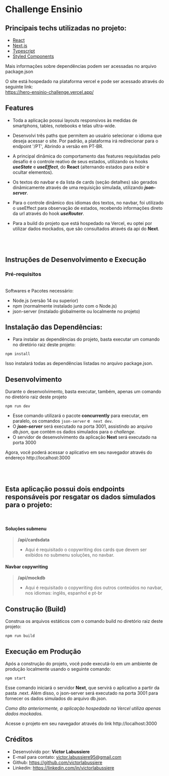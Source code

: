 # Challenge Ensinio

## Principais techs utilizadas no projeto:

- [React](https://reactjs.org)
- [Next.js](https://nextjs.org)
- [Typescript](https://https://www.typescriptlang.org)
- [Styled Components](https://styled-components.com)
  
Mais informações sobre dependências podem ser acessadas no arquivo package.json

O site está hospedado na plataforma vercel e pode ser acessado através do seguinte link:\
<a> https://hero-ensinio-challenge.vercel.app/ </a>

## Features
- Toda a aplicação possui layouts responsivos às medidas de smartphons, tables, notebooks e telas ultra-wide.

- Desenvolvi três paths que permitem ao usuário selecionar o idioma que deseja acessar o site. Por padrão, a plataforma irá redirecionar para o endpoint '/PT', Abrindo a versão em PT-BR.

- A principal dinâmica do comportamento das features requisitadas pelo desafio é o controle reativo de seus estados, utilizando os hooks ***useState*** e ***useEffect***, do **React** (alternando estados para exibir e ocultar elementos).

- Os textos do navbar e da lista de cards (seção detalhes) são gerados dinâmicamente através de uma requisição simulada, utilizando ***json-server***.

- Para o controle dinâmico dos idiomas dos textos, no navbar, foi utilizado o useEffect para observação de estados, recebendo informações direto da url através do hook ***useRouter***.

- Para a build do projeto que está hospedado na Vercel, eu optei por utilizar dados mockados, que são consultados através da api do **Next**.
</br>
</br>

## Instruções de Desenvolvimento e Execução

### Pré-requisitos
\
Softwares e Pacotes necessário:
- Node.js (versão 14 ou superior)
- npm (normalmente instalado junto com o Node.js)
- json-server (instalado globalmente ou localmente no projeto)

## Instalação das Dependências:
- Para instalar as dependências do projeto, basta executar um comando no diretório raiz deste projeto:

```
npm install
```
Isso instalará todas as dependências listadas no arquivo package.json.

## Desenvolvimento
Durante o desenvolvimento, basta executar, também, apenas um comando no diretório raiz deste projeto

```
npm run dev
```
- Esse comando utilizará o pacote **concurrently** para executar, em paralelo, os comandos ``json-server`` e `` next dev``.
- O ***json-server*** será executado na porta 3001, assistindo ao arquivo *db.json*, que contém os dados simulados para o *challenge*.
- O servidor de desenvolvimento da aplicação **Next** será executado na porta 3000

Agora, você poderá acessar o aplicativo em seu navegador através do endereço <a>http://localhost:3000</a>

<br>
<br>

## Esta aplicação possui dois endpoints responsáveis por resgatar os dados simulados para o projeto:

</br>

#### **Soluções submenu**
> **/api/cardsdata**
> - Aqui é requisitado o copywriting dos cards que devem ser exibidos no submenu soluções, no navbar.

#### **Navbar copywriting**
> **/api/mockdb**
> - Aqui é requisitado o copywriting dos outros conteúdos no navbar, nos idiomas: inglês, espanhol e pt-br

## Construção (Build)
Construa os arquivos estáticos com o comando build no diretório raiz deste projeto:
```
npm run build
```

## Execução em Produção
Após a construção do projeto, você pode executá-lo em um ambiente de produção localmente usando o seguinte comando:

```
npm start
```
Esse comando iniciará o servidor **Next**, que servirá o aplicativo a partir da pasta .next. Além disso, o json-server será executado na porta 3001 para fornecer os dados simulados do arquivo db.json.

*Como dito anteriormente, a aplicação hospedada na Vercel utiliza apenas dados mockados.*

Acesse o projeto em seu navegador através do link http://localhost:3000

## Créditos
- Desenvolvido por: **Victor Labussiere**
- E-mail para contato: victor.labussiere95@gmail.com
- Github: https://github.com/victorlabussiere
- Linkedin: https://linkedin.com/in/victorlabussiere